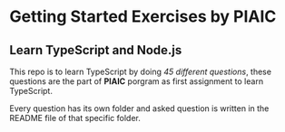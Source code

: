 # Getting Started Exercises by PIAIC
## Learn TypeScript and Node.js
This repo is to learn TypeScript by doing *45 different questions*, these questions are the part of **PIAIC** porgram as first assignment to learn TypeScript.

Every question has its own folder and asked question is written in the README file of that specific folder.
